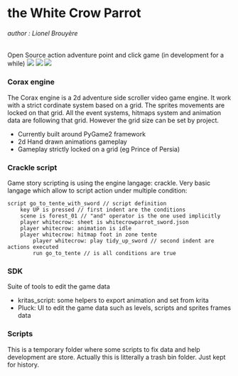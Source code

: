 # the White Crow Parrot
###### author : Lionel Brouyère
Open Source action adventure point and click game (in development for a while)
![](https://i.ibb.co/WBpXBsJ/Capture.png)
![](https://i.ibb.co/sF8jD6z/Capture2.png)
![](https://i.ibb.co/fDDpXGj/Capture3.png)

### Corax engine
The Corax engine is a 2d adventure side scroller video game engine. It work with a strict cordinate system based on a grid. The sprites movements are locked on that grid. All the event systems, hitmaps system and animation data are following that grid. However the grid size can be set by project.
- Currently built around PyGame2 framework
- 2d Hand drawn animations gameplay
- Gameplay strictly locked on a grid (eg Prince of Persia)

### Crackle script
Game story scripting is using the engine langage: crackle.  Very basic langage which allow to script action under multiple condition:
```
script go_to_tente_with_sword // script definition
    key UP is pressed // first indent are the conditions
    scene is forest_01 // "and" operator is the one used implicitly
    player whitecrow: sheet is whitecrowparrot_sword.json
    player whitecrow: animation is idle
    player whitecrow: hitmap foot in zone tente
        player whitecrow: play tidy_up_sword // second indent are actions executed
        run go_to_tente // is all conditions are true
```

### SDK
Suite of tools to edit the game data
- kritas_script: some helpers to export animation and set from krita
- Pluck: UI to edit the game data such as levels, scripts and sprites frames data


### Scripts
This is a temporary folder where some scripts to fix data and help development are store. Actually this is litterally a trash bin folder. Just kept for history.
